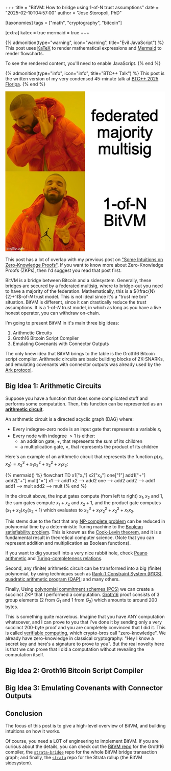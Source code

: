 +++
title = "BitVM: How to bridge using 1-of-N trust assumptions"
date = "2025-02-10T04:57:00"
author = "Jose Storopoli, PhD"

[taxonomies]
tags = ["math", "cryptography", "bitcoin"]

[extra]
katex = true
mermaid = true
+++

{% admonition(type="warning", icon="warning", title="Evil JavaScript") %}
This post uses [KaTeX](https://katex.org/) to render mathematical expressions
and [Mermaid](https://mermaid.js.org) to render flowcharts.

To see the rendered content, you'll need to enable JavaScript.
{% end %}

{% admonition(type="info", icon="info", title="BTC++ Talk") %}
This post is the written version of my very condensed 45-minute talk
at [BTC++ 2025 Floripa](https://btcpp.dev/conf/floripa).
{% end %}

![BitVM Meme](bitvm.jpg)

This post has a lot of overlap with my previous post on
["Some Intuitions on Zero-Knowledge Proofs"](@/blog/2024-06-08-zkp/index.md).
If you want to know more about Zero-Knowledge Proofs (ZKPs),
then I'd suggest you read that post first.

BitVM is a bridge between Bitcoin and a sidesystem.
Generally, these bridges are secured by a federated multisig,
where to bridge-out you need to have a majority of the federation.
Mathematically, this is a $(\frac{N}{2}+1)$-of-$N$ trust model.
This is not ideal since it's a "trust me bro" situation.
BitVM is different, since it can drastically reduce the trust assumptions.
It is a $1$-of-$N$ trust model, in which as long as you have a live honest operator,
you can withdraw on-chain.

I'm going to present BitVM in it's main three big ideas:

1. Arithmetic Circuits
2. Groth16 Bitcoin Script Compiler
3. Emulating Covenants with Connector Outputs

The only knew idea that BitVM brings to the table is the Groth16 Bitcoin script compiler.
Arithmetic circuits are basic building blocks of ZK-SNARKs,
and emulating covenants with connector outputs was already used by the
[Ark protocol](https://ark-protocol.org/).

## Big Idea 1: Arithmetic Circuits

Suppose you have a function that does some complicated stuff and performs some computation.
Then, this function can be represented as an [**arithmetic circuit**](https://en.wikipedia.org/wiki/Arithmetic_circuit).

An arithmetic circuit is a directed acyclic graph (DAG) where:

- Every indegree-zero node is an input gate that represents a variable $x_i$
- Every node with indegree $>1$ is either:
  - an addition gate, $+$, that represents the sum of its children
  - a multiplication gate, $\times$, that represents the product of its children

Here's an example of an arithmetic circuit that represents the function
$p(x_1, x_2) = x_2^3 + x_1 x_2^2 + x_2^2 + x_1 x_2$:

{% mermaid() %}
flowchart TD
x1["x₁"]
x2["x₂"]
one["1"]
add1["\+"]
add2["\+"]
mult["×"]
x1 --> add1
x2 --> add2
one --> add2
add2 --> add1
add1 --> mult
add2 --> mult
{% end %}

In the circuit above, the input gates compute (from left to right)
$x_{1},x_{2}$ and $1$,
the sum gates compute $x_{1}+x_{2}$
and $x_{2}+1$,
and the product gate computes $(x_{1}+x_{2})x_{2}(x_{2}+1)$
which evaluates to $x_{2}^{3}+x_{1}x_{2}^{2}+x_{2}^{2}+x_{1}x_{2}$.

This stems due to the fact that any [NP-complete problem](<https://en.wikipedia.org/wiki/NP_(complexity)>)
can be reduced in polynomial time by a deterministic Turing machine to
the [Boolean satisfiability problem](https://en.wikipedia.org/wiki/Boolean_satisfiability_problem).
This is known as the [Cook-Levin theorem](https://en.wikipedia.org/wiki/Cook–Levin_theorem),
and it is a fundamental result in theoretical computer science.
(Note that you can represent addition and multiplication as Boolean functions).

If you want to dig yourself into a very nice rabbit hole,
check [Peano arithmetic](https://en.wikipedia.org/wiki/Peano_axioms)
and [Turing-completeness relations](https://en.wikipedia.org/wiki/Turing_completeness).

Second, any (finite) arithmetic circuit can be transformed into a big (finite) polynomial,
by using techniques such as
[Rank-1 Constraint System (R1CS), quadratic arithmetic program (QAP)](https://alinush.github.io/qap-r1cs);
and many others.

Finally, Using [polynomial commitment schemes (PCS)](https://en.wikipedia.org/wiki/Commitment_scheme#KZG_commitment)
we can create a succinct ZKP that I performed a computation.
[Groth16](https://alinush.github.io/groth16) proof consists of 3 group elements
(2 from $G_1$ and 1 from $G_2$) which amounts to around 200 bytes.

This is something quite marvelous.
Imagine that you have ANY computation whatsoever,
and I can prove to you that I've done it
by sending only a very succinct 200-byte proof
and you are completely convinced that I did it.
This is called [verifiable computing](https://en.wikipedia.org/wiki/Verifiable_computing),
which crypto-bros call "zero-knowledge".
We already have zero-knowledge in classical cryptography:
"Hey I know a secret key and here's a signature to prove to you".
But the real novelty here is that we can prove that I did a computation
without revealing the computation itself.

## Big Idea 2: Groth16 Bitcoin Script Compiler

## Big Idea 3: Emulating Covenants with Connector Outputs

## Conclusion

The focus of this post is to give a high-level overview of BitVM,
and building intuitions on how it works.

Of course, you need a LOT of engineering to implement BitVM.
If you are curious about the details, you can check out the
[BitVM repo](https://github.com/BitVM/BitVM) for the Groth16 compiler,
the [`strata-bridge`](https://github.com/alpenlabs/strata-bridge) repo
for the whole BitVM bridge transaction graph;
and finally, the [`strata`](https://github.com/alpenlabs/strata) repo
for the Strata rollup (the BitVM sidesystem).
